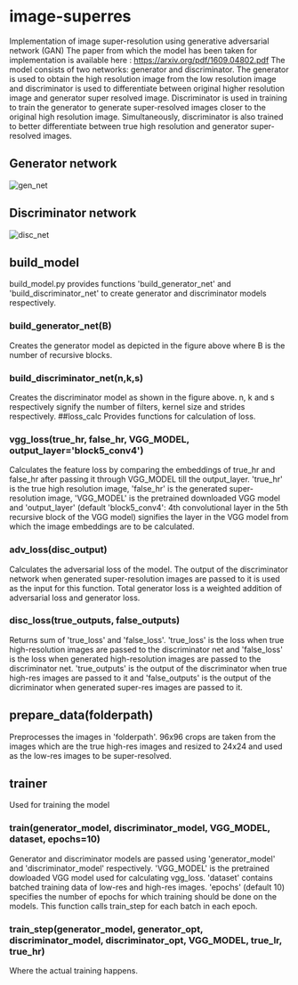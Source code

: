 # image-superres
Implementation of image super-resolution using generative adversarial network (GAN)
The paper from which the model has been taken for implementation is available here : https://arxiv.org/pdf/1609.04802.pdf
The model consists of two networks: generator and discriminator. The generator is used to obtain the high resolution image from the low resolution image and discriminator is used to differentiate between original higher resolution image and generator super resolved image. Discriminator is used in training to train the generator to generate super-resolved images closer to the original high resolution image. Simultaneously, discriminator is also trained to better differentiate between true high resolution and generator super-resolved images.
## Generator network
![gen_net](https://user-images.githubusercontent.com/24764839/127691842-b587444e-3cae-4ceb-9d56-7730a47dd502.JPG)
## Discriminator network
![disc_net](https://user-images.githubusercontent.com/24764839/127691899-6ada2363-a44f-4aba-99d6-9d9b6ecf0ff6.JPG)
## build_model
build_model.py provides functions 'build_generator_net' and 'build_discriminator_net' to create generator and discriminator models respectively.
### build_generator_net(B)
Creates the generator model as depicted in the figure above where B is the number of recursive blocks.
### build_discriminator_net(n,k,s)
Creates the discriminator model as shown in the figure above. n, k and s respectively signify the number of filters, kernel size and strides respectively.
##loss_calc
Provides functions for calculation of loss.
### vgg_loss(true_hr, false_hr, VGG_MODEL, output_layer='block5_conv4')
Calculates the feature loss by comparing the embeddings of true_hr and false_hr after passing it through VGG_MODEL till the output_layer. 'true_hr' is the true high resolution image, 'false_hr' is the generated super-resolution image, 'VGG_MODEL' is the pretrained downloaded VGG model and 'output_layer' (default 'block5_conv4': 4th convolutional layer in the 5th recursive block of the VGG model) signifies the layer in the VGG model from which the image embeddings are to be calculated.
### adv_loss(disc_output)
Calculates the adversarial loss of the model. The output of the discriminator network when generated super-resolution images are passed to it is used as the input for this function. Total generator loss is a weighted addition of adversarial loss and generator loss.
### disc_loss(true_outputs, false_outputs)
Returns sum of 'true_loss' and 'false_loss'. 'true_loss' is the loss when true high-resolution images are passed to the discriminator net and 'false_loss' is the loss when generated high-resolution images are passed to the discriminator net. 'true_outputs' is the output of the discriminator when true high-res images are passed to it and 'false_outputs' is the output of the dicriminator when generated super-res images are passed to it.
## prepare_data(folderpath)
Preprocesses the images in 'folderpath'. 96x96 crops are taken from the images which are the true high-res images and resized to 24x24 and used as the low-res images to be super-resolved.
## trainer
Used for training the model
### train(generator_model, discriminator_model, VGG_MODEL, dataset, epochs=10)
Generator and discriminator models are passed using 'generator_model' and 'discriminator_model' respectively. 'VGG_MODEL' is the pretrained dowloaded VGG model used for calculating vgg_loss. 'dataset' contains batched training data of low-res and high-res images. 'epochs' (default 10) specifies the number of epochs for which training should be done on the models. This function calls train_step for each batch in each epoch.
### train_step(generator_model, generator_opt, discriminator_model, discriminator_opt, VGG_MODEL, true_lr, true_hr)
Where the actual training happens. 
